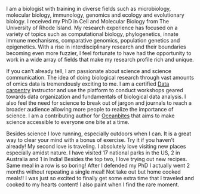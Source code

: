 I am a biologist with training in diverse fields such as microbiology, molecular biology, immunology, genomics and ecology and evolutionary biology. I received my PhD in Cell and Molecular Biology from The University of Rhode Island. My research experience has focused on a variety of topics such as computational biology, phylogenetics, innate immune mechanisms, comparative genomics, population genetics and epigenetics. With a rise in interdisciplinary research and their boundaries becoming even more fuzzier, I feel fortunate to have had the opportunity to work in a wide array of fields that make my research profile rich and unique.

If you can’t already tell, I am passionate about science and science communication. The idea of doing biological research through vast amounts of omics data is tremendously exciting to me. I am a certified [Data carpentry](https://datacarpentry.org/) instructor and use the platform to conduct workshops geared towards data organization and fundamentals of biological data analysis. I also feel the need for science to break out of jargon and journals to reach a broader audience allowing more people to realize the importance of science. I am a contributing author for [Oceanbites](https://oceanbites.org/) that aims to make science accessible to everyone one bite at a time.

Besides science I love running, especially outdoors when I can. It is a great way to clear your mind with a bonus of exercise. Try it if you haven’t already! My second love is traveling. I absolutely love visiting new places especially amidst nature. I have visited 17 national parks in the US, 2 in Australia and 1 in India! Besides the top two, I love trying out new recipes. Same meal in a row is so boring! After I defended my PhD I actually went 2 months without repeating a single meal! Not take out but home cooked meals!! I was just so excited to finally get some extra time that I traveled and cooked to my hearts content! I also paint when I find the rare moment.
